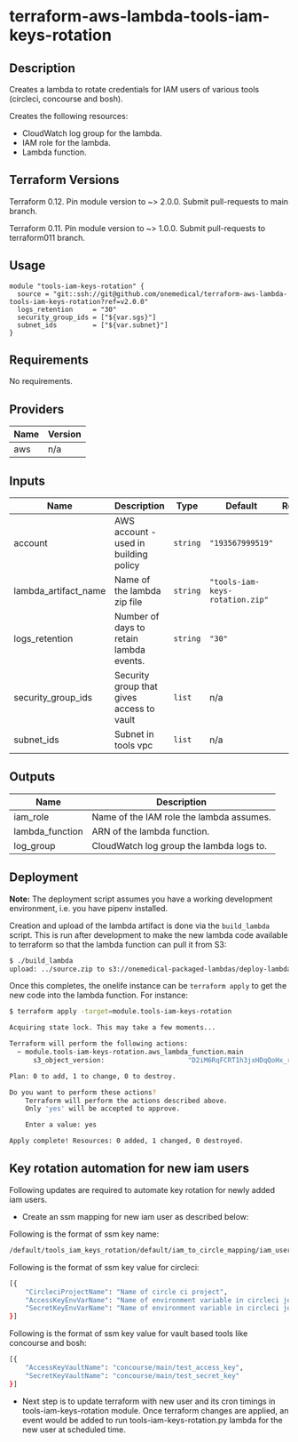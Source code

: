 # terraform-aws-lambda-tools-iam-keys-rotation

## Description

Creates a lambda to rotate credentials for IAM users of various tools (circleci, concourse and bosh).

Creates the following resources:

* CloudWatch log group for the lambda.
* IAM role for the lambda.
* Lambda function.

## Terraform Versions

Terraform 0.12. Pin module version to ~> 2.0.0. Submit pull-requests to main branch.

Terraform 0.11. Pin module version to ~> 1.0.0. Submit pull-requests to terraform011 branch.

## Usage

```hcl
module "tools-iam-keys-rotation" {
  source = "git::ssh://git@github.com/onemedical/terraform-aws-lambda-tools-iam-keys-rotation?ref=v2.0.0"
  logs_retention     = "30"
  security_group_ids = ["${var.sgs}"]
  subnet_ids         = ["${var.subnet}"]
}
```


<!-- BEGINNING OF PRE-COMMIT-TERRAFORM DOCS HOOK -->

## Requirements

No requirements.

## Providers

| Name | Version |
|------|---------|
| aws | n/a |

## Inputs

| Name | Description | Type | Default | Required |
|------|-------------|------|---------|:--------:|
| account | AWS account - used in building policy | `string` | `"193567999519"` | no |
| lambda\_artifact\_name | Name of the lambda zip file | `string` | `"tools-iam-keys-rotation.zip"` | no |
| logs\_retention | Number of days to retain lambda events. | `string` | `"30"` | no |
| security\_group\_ids | Security group that gives access to vault | `list` | n/a | yes |
| subnet\_ids | Subnet in tools vpc | `list` | n/a | yes |

## Outputs

| Name | Description |
|------|-------------|
| iam\_role | Name of the IAM role the lambda assumes. |
| lambda\_function | ARN of the lambda function. |
| log\_group | CloudWatch log group the lambda logs to. |

<!-- END OF PRE-COMMIT-TERRAFORM DOCS HOOK -->

## Deployment

**Note:** The deployment script assumes you have a working development environment, i.e. you have pipenv installed.

Creation and upload of the lambda artifact is done via the `build_lambda` script. This is run after development to make the new lambda code available to terraform so that the lambda function can pull it from S3:

```sh
$ ./build_lambda
upload: ../source.zip to s3://onemedical-packaged-lambdas/deploy-lambda.zip
```

Once this completes, the onelife instance can be `terraform apply` to get the new code into the lambda function. For instance:

```sh
$ terraform apply -target=module.tools-iam-keys-rotation

Acquiring state lock. This may take a few moments...

Terraform will perform the following actions:
  ~ module.tools-iam-keys-rotation.aws_lambda_function.main
      s3_object_version:                     "D2iM6RqFCRT1h3jxHDqQoHx_r2YAlZO_" => "5IMOhCqmcdwsufzG3XtewYYW7ejqar.g"

Plan: 0 to add, 1 to change, 0 to destroy.

Do you want to perform these actions?
    Terraform will perform the actions described above.
    Only 'yes' will be accepted to approve.

    Enter a value: yes

Apply complete! Resources: 0 added, 1 changed, 0 destroyed.

```

## Key rotation automation for new iam users

Following updates are required to automate key rotation for newly added iam users.

* Create an ssm mapping for new iam user as described below:

Following is the format of ssm key name:

```sh
/default/tools_iam_keys_rotation/default/iam_to_circle_mapping/iam_users/<iam user name>
```

Following is the format of ssm key value for circleci:

```sh
[{
    "CircleciProjectName": "Name of circle ci project",
    "AccessKeyEnvVarName": "Name of environment variable in circleci job where access key is stored",
    "SecretKeyEnvVarName": "Name of environment variable in circleci job where secret access key is stored"
}]
```

Following is the format of ssm key value for vault based tools like concourse and bosh:

```sh
[{
    "AccessKeyVaultName": "concourse/main/test_access_key",
    "SecretKeyVaultName": "concourse/main/test_secret_key"
}]
```

* Next step is to update terraform with new user and its cron timings in tools-iam-keys-rotation module. Once terraform changes are applied, an event would be added to run tools-iam-keys-rotation.py lambda for the new user at scheduled time.